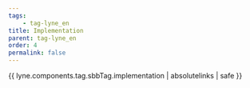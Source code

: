 ```yaml
---
tags: 
    - tag-lyne_en
title: Implementation
parent: tag-lyne_en
order: 4
permalink: false  
---
```

{{ lyne.components.tag.sbbTag.implementation | absolutelinks | safe }}